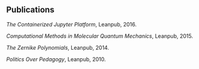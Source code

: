 ## Publications

*The Containerized Jupyter Platform*, Leanpub, 2016.

*Computational Methods in Molecular Quantum Mechanics*, Leanpub, 2015.

*The Zernike Polynomials*, Leanpub, 2014.

*Politics Over Pedagogy*, Leanpub, 2010.
